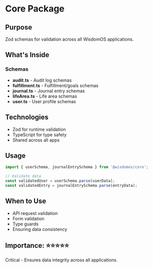 # Core Package

## Purpose
Zod schemas for validation across all WisdomOS applications.

## What's Inside

### Schemas
- **audit.ts** - Audit log schemas
- **fulfillment.ts** - Fulfillment/goals schemas
- **journal.ts** - Journal entry schemas
- **lifeArea.ts** - Life area schemas
- **user.ts** - User profile schemas

## Technologies
- Zod for runtime validation
- TypeScript for type safety
- Shared across all apps

## Usage
```typescript
import { userSchema, journalEntrySchema } from '@wisdomos/core';

// Validate data
const validatedUser = userSchema.parse(userData);
const validatedEntry = journalEntrySchema.parse(entryData);
```

## When to Use
- API request validation
- Form validation
- Type guards
- Ensuring data consistency

## Importance: ⭐⭐⭐⭐⭐
Critical - Ensures data integrity across all applications.
